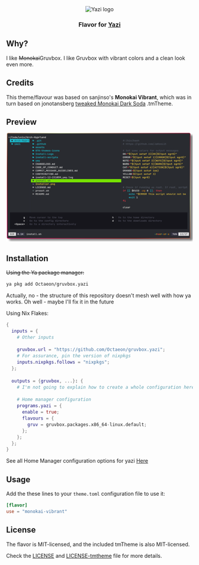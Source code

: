 <div align="center">
  <img src="https://github.com/sxyazi/yazi/blob/main/assets/logo.png?raw=true" alt="Yazi logo" width="20%">
</div>

<h3 align="center">
	Flavor for <a href="https://github.com/sxyazi/yazi">Yazi</a>
</h3>

## Why?
I like <s>Monokai</s>Gruvbox. I like Gruvbox with vibrant colors and a clean look even more.

## Credits
This theme/flavour was based on sanjinso's **Monokai Vibrant**, which was in turn based on jonotansberg <a href="https://github.com/jonatansberg/Monokai-Dark-Soda.tmTheme">tweaked Monokai Dark Soda</a> .tmTheme. 

## Preview

<img src="src/preview.png" width="600" />

## Installation

<s>Using the Ya package manager:</s>
```bash
ya pkg add Octaeon/gruvbox.yazi
```
Actually, no - the structure of this repository doesn't mesh well with how ya works.
Oh well - maybe I'll fix it in the future


Using Nix Flakes:
```nix
{
  inputs = {
    # Other inputs

    gruvbox.url = "https://github.com/Octaeon/gruvbox.yazi";
    # For assurance, pin the version of nixpkgs
    inputs.nixpkgs.follows = "nixpkgs";
  };

  outputs = {gruvbox, ...}: {
    # I'm not going to explain how to create a whole configuration here, sorry

    # Home manager configuration
    programs.yazi = {
      enable = true;
      flavours = { 
        gruv = gruvbox.packages.x86_64-linux.default;
      };
    };
  };
}
```

See all Home Manager configuration options for yazi <a href="https://nix-community.github.io/home-manager/options.xhtml#opt-programs.yazi.enable">Here</a> 

## Usage

Add the these lines to your `theme.toml` configuration file to use it:

```toml
[flavor]
use = "monokai-vibrant"
```

## License

The flavor is MIT-licensed, and the included tmTheme is also MIT-licensed.

Check the [LICENSE](LICENSE) and [LICENSE-tmtheme](LICENSE-tmtheme) file for more details.
